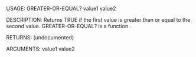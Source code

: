 USAGE:
     GREATER-OR-EQUAL? value1 value2 

DESCRIPTION:
     Returns TRUE if the first value is greater than or equal to the second value.
     GREATER-OR-EQUAL? is a function .

RETURNS:
    (undocumented)

ARGUMENTS:
    value1
    value2
